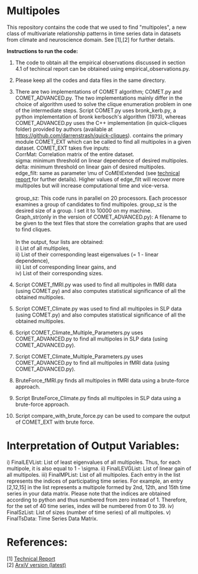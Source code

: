 # Multipoles
This repository contains the code that we used to find "multipoles", a new class of multivariate relationship patterns in time series data in datasets from climate and neuroscience domain. See [1],[2] for further details. 

<b>Instructions to run the code:</b>

1) The code to obtain all the empirical observations discussed in section 4.1 of techincal report can be obtained using empirical_observations.py.


2) Please keep all the codes and data files in the same directory.
3) There are two implementations of COMET algorithm; COMET.py and COMET_ADVANCED.py. The two implementations mainly differ in the choice of algorithm used to solve the clique enumeration problem in one of the intermediate steps. Script COMET.py uses bronk_kerb.py, a python implementation of bronk kerbosch's algorithm (1973), whereas COMET_ADVANCED.py uses the C++ implementation (in quick-cliques folder) provided by authors (available at https://github.com/darrenstrash/quick-cliques).   contains the primary module COMET_EXT which can be called to find all multipoles in a given dataset. COMET_EXT takes five inputs:<br>
	CorrMat: Correlation matrix of the entire dataset. <br>
	sigma: minimum threshold on linear dependence of desired multipoles. <br>
	delta: minimum threshold on linear gain of desired multipoles.<br> 
	edge_filt: same as parameter \mu of CoMEtExtended (see <a href = "https://www.researchgate.net/publication/323129038_Mining_Novel_Multivariate_Relationships_in_Time_Series_Data_Applications_to_Climate_and_Neuroscience"> technical report </a> for further details). Higher values of edge_filt will recover more multipoles but will increase computational time and vice-versa.<br>   
	group_sz: This code runs in parallel on 20 processors. Each processor examines a group of candidates to find multipoles. group_sz is the desired size of a group. I set it to 10000 on my machine.<br>
  Graph_str(only in the version of COMET_ADVANCED.py): A filename to be given to the text files that store the correlation graphs that are used to find cliques.<br>  
  In the output, four lists are obtained:<br> i) List of all multipoles,<br> ii) List of their corresponding least eigenvalues (= 1 - linear dependence),<br> iii) List of corresponding linear gains, and<br> iv) List of their corresponding sizes.<br> 

4) Script COMET_fMRI.py was used to find all multipoles in fMRI data (using COMET.py) and also computes statistical significance of all the obtained multipoles.<br> 
5) Script COMET_Climate.py was used to find all multipoles in SLP data (using COMET.py) and also computes statistical significance of all the obtained multipoles.<br>
6) Script COMET_Climate_Multiple_Parameters.py uses COMET_ADVANCED.py to find all multipoles in SLP data (using COMET_ADVANCED.py).<br>
7) Script COMET_Climate_Multiple_Parameters.py uses COMET_ADVANCED.py to find all multipoles in fMRI data (using COMET_ADVANCED.py).<br>
8) BruteForce_fMRI.py finds all multipoles in fMRI data using a brute-force approach.<br> 
9) Script BruteForce_Climate.py finds all multipoles in SLP data using a brute-force approach.<br> 
10) Script compare_with_brute_force.py can be used to compare the output of COMET_EXT with brute force.<br>

# Interpretation of Output Variables: 
i) FinalLEVList: List of least eigenvalues of all multipoles. Thus, for each multipole,  it is also equal to 1 - \sigma. 
ii) FinalLEVGList: List of linear gain of all multipoles. 
iii) FinalMPList: List of all multipoles. Each entry in the list represents the indices of participating time series. For example, an entry [2,12,15] in the list represents a multipole formed by 2nd, 12th, and 15th time series in your data matrix. Please note that the indices are obtained according to python and thus numbered from zero instead of 1. Therefore, for the set of 40 time series, index will be numbered from 0 to 39. 
iv) FinalSzList: List of sizes (number of time series) of all multipoles. 
v) FinalTsData: Time Series Data Matrix. 

# References: 
[1] <a href = "https://www.researchgate.net/publication/323129038_Mining_Novel_Multivariate_Relationships_in_Time_Series_Data_Applications_to_Climate_and_Neuroscience"> Technical Report </a> <br>
[2] <a href = "https://arxiv.org/abs/1810.02950"> ArxiV version (latest) </a>
